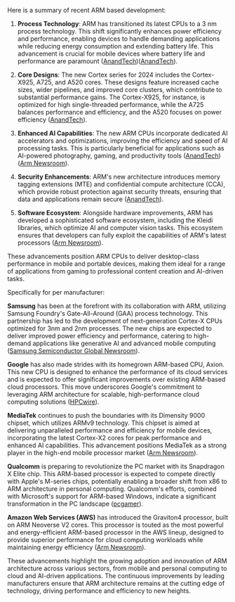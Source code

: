 Here is a summary of recent ARM based development:

1. **Process Technology**: ARM has transitioned its latest CPUs to a 3 nm process technology. This shift significantly enhances power efficiency and performance, enabling devices to handle demanding applications while reducing energy consumption and extending battery life. This advancement is crucial for mobile devices where battery life and performance are paramount​ ([AnandTech](https://www.anandtech.com/show/21399/arm-unveils-2024-cpu-core-designs-cortex-x925-a725-and-a520-arm-v9-2-redefined-for-3nm-/5))​​ ([AnandTech](https://www.anandtech.com/show/21399/arm-unveils-2024-cpu-core-designs-cortex-x925-a725-and-a520-arm-v9-2-redefined-for-3nm-))​.
    
2. **Core Designs**: The new Cortex series for 2024 includes the Cortex-X925, A725, and A520 cores. These designs feature increased cache sizes, wider pipelines, and improved core clusters, which contribute to substantial performance gains. The Cortex-X925, for instance, is optimized for high single-threaded performance, while the A725 balances performance and efficiency, and the A520 focuses on power efficiency​ ([AnandTech](https://www.anandtech.com/show/21399/arm-unveils-2024-cpu-core-designs-cortex-x925-a725-and-a520-arm-v9-2-redefined-for-3nm-/5))​.
    
3. **Enhanced AI Capabilities**: The new ARM CPUs incorporate dedicated AI accelerators and optimizations, improving the efficiency and speed of AI processing tasks. This is particularly beneficial for applications such as AI-powered photography, gaming, and productivity tools​ ([AnandTech](https://www.anandtech.com/show/21399/arm-unveils-2024-cpu-core-designs-cortex-x925-a725-and-a520-arm-v9-2-redefined-for-3nm-))​​ ([Arm Newsroom](https://newsroom.arm.com/blog/armv9-cpus-consumer-devices))​.
    
4. **Security Enhancements**: ARM's new architecture introduces memory tagging extensions (MTE) and confidential compute architecture (CCA), which provide robust protection against security threats, ensuring that data and applications remain secure​ ([AnandTech](https://www.anandtech.com/show/21399/arm-unveils-2024-cpu-core-designs-cortex-x925-a725-and-a520-arm-v9-2-redefined-for-3nm-))​.
    
5. **Software Ecosystem**: Alongside hardware improvements, ARM has developed a sophisticated software ecosystem, including the Kleidi libraries, which optimize AI and computer vision tasks. This ecosystem ensures that developers can fully exploit the capabilities of ARM's latest processors​ ([Arm Newsroom](https://newsroom.arm.com/blog/armv9-cpus-consumer-devices))​.
    

These advancements position ARM CPUs to deliver desktop-class performance in mobile and portable devices, making them ideal for a range of applications from gaming to professional content creation and AI-driven tasks.

Specifically for per manufacturer:

**Samsung** has been at the forefront with its collaboration with ARM, utilizing Samsung Foundry's Gate-All-Around (GAA) process technology. This partnership has led to the development of next-generation Cortex-X CPUs optimized for 3nm and 2nm processes. The new chips are expected to deliver improved power efficiency and performance, catering to high-demand applications like generative AI and advanced mobile computing​ ([Samsung Semiconductor Global Newsroom](https://news.samsungsemiconductor.com/global/samsung-electronics-collaborates-with-arm-on-optimized-next-gen-cortex-x-cpu-using-samsung-foundrys-latest-gaa-process-technology/))​.

**Google** has also made strides with its homegrown ARM-based CPU, Axion. This new CPU is designed to enhance the performance of its cloud services and is expected to offer significant improvements over existing ARM-based cloud processors. This move underscores Google's commitment to leveraging ARM architecture for scalable, high-performance cloud computing solutions​ ([HPCwire](https://www.hpcwire.com/2024/04/09/google-announces-homegrown-arm-based-cpus/))​.

**MediaTek** continues to push the boundaries with its Dimensity 9000 chipset, which utilizes ARMv9 technology. This chipset is aimed at delivering unparalleled performance and efficiency for mobile devices, incorporating the latest Cortex-X2 cores for peak performance and enhanced AI capabilities. This advancement positions MediaTek as a strong player in the high-end mobile processor market​ ([Arm Newsroom](https://newsroom.arm.com/news/mediatek-dimensity-9000-uses-armv9-technology-for-unparalleled-performance))​.

**Qualcomm** is preparing to revolutionize the PC market with its Snapdragon X Elite chip. This ARM-based processor is expected to compete directly with Apple's M-series chips, potentially enabling a broader shift from x86 to ARM architecture in personal computing. Qualcomm's efforts, combined with Microsoft's support for ARM-based Windows, indicate a significant transformation in the PC landscape​ ([pcgamer](https://www.pcgamer.com/2024-could-be-the-year-the-pc-finally-dumps-x86-for-arm-all-thanks-to-windows-12-and-qualcomms-new-chip/))​.

**Amazon Web Services (AWS)** has introduced the Graviton4 processor, built on ARM Neoverse V2 cores. This processor is touted as the most powerful and energy-efficient ARM-based processor in the AWS lineup, designed to provide superior performance for cloud computing workloads while maintaining energy efficiency​ ([Arm Newsroom](https://newsroom.arm.com/news/mediatek-dimensity-9000-uses-armv9-technology-for-unparalleled-performance))​.

These advancements highlight the growing adoption and innovation of ARM architecture across various sectors, from mobile and personal computing to cloud and AI-driven applications. The continuous improvements by leading manufacturers ensure that ARM architecture remains at the cutting edge of technology, driving performance and efficiency to new heights.